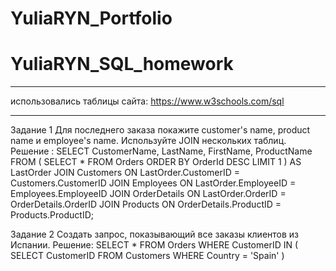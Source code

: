 # YuliaRYN_Portfolio
# YuliaRYN_SQL_homework
***
использовались таблицы сайта: https://www.w3schools.com/sql
***
Задание 1
Для последнего заказа покажите customer's name, product name и employee's name. Используйте JOIN нескольких таблиц.
Решение :
SELECT 
  CustomerName, 
  LastName, 
  FirstName, 
  ProductName 
FROM 
  (
    SELECT 
      * 
    FROM 
      Orders 
    ORDER BY 
      OrderId DESC 
    LIMIT 
      1
  ) AS LastOrder 
  JOIN Customers ON LastOrder.CustomerID = Customers.CustomerID 
  JOIN Employees ON LastOrder.EmployeeID = Employees.EmployeeID 
  JOIN OrderDetails ON LastOrder.OrderID = OrderDetails.OrderID 
  JOIN Products ON OrderDetails.ProductID = Products.ProductID;




Задание 2 
Создать запрос, показывающий все заказы клиентов из Испании.
Решение:
SELECT 
  * 
FROM 
  Orders 
WHERE 
  CustomerID IN (
    SELECT 
      CustomerID 
    FROM 
      Customers 
    WHERE 
      Country = 'Spain'
  )
